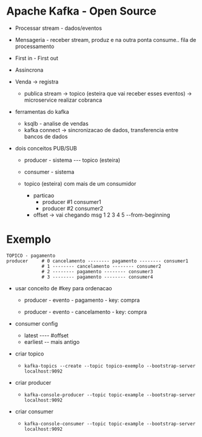 # Apache Kafka - Open Source

- Processar stream - dados/eventos

- Mensageria - receber stream, produz e na outra ponta consume.. fila de processamento

- First in - First out

- Assincrona

- Venda -> registra
  - publica stream -> topico (esteira que vai receber esses eventos) -> microservice realizar cobranca

- ferramentas do kafka
  - ksqlb - analise de vendas
  - kafka connect -> sincronizacao de dados, transferencia entre bancos de dados

- dois conceitos PUB/SUB
  - producer - sistema --- topico (esteira)
  - consumer - sistema

  - topico (esteira) com mais de um consumidor
    - particao
      - producer #1 consumer1
      - producer #2 consumer2
    - offset -> vai chegando msg 1 2 3 4 5 --from-beginning

# Exemplo

```
TOPICO - pagamento
producer     # 0 cancelamento -------- pagamento -------- consumer1
             # 1 -------- cancelamento -------- consumer2
             # 2 -------- pagamento -------- consumer3
             # 3 -------- pagamento -------- consumer4
```

- usar conceito de #key para ordenacao

  - producer - evento - pagamento - key: compra

  - producer - evento - cancelamento - key: compra

- consumer config
  - latest ---- #offset
  - earliest -- mais antigo

- criar topico
  - `kafka-topics --create --topic topico-exemplo --bootstrap-server localhost:9092`

- criar producer 
  - `kafka-console-producer --topic topic-example --bootstrap-server localhost:9092`

- criar consumer
  - `kafka-console-consumer --topic topic-example --bootstrap-server localhost:9092`